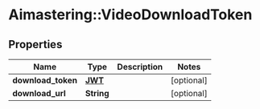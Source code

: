 # Aimastering::VideoDownloadToken

## Properties
Name | Type | Description | Notes
------------ | ------------- | ------------- | -------------
**download_token** | [**JWT**](JWT.md) |  | [optional] 
**download_url** | **String** |  | [optional] 



